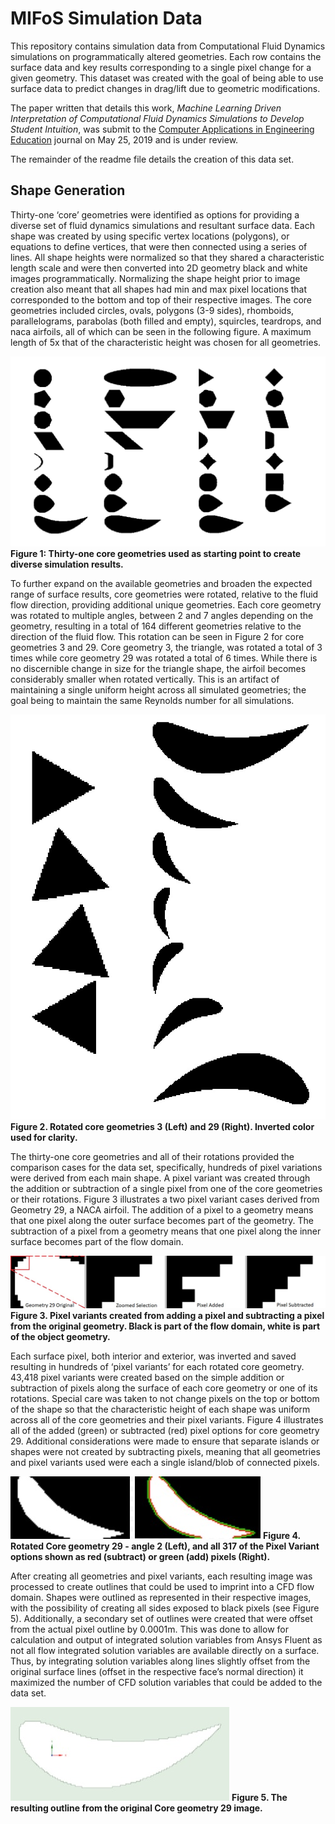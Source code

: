 # MIFoS Simulation Data
This repository contains simulation data from Computational Fluid Dynamics simulations on programmatically altered geometries. Each row contains the surface data and key results corresponding to a single pixel change for a given geometry.  This dataset was created with the goal of being able to use surface data to predict changes in drag/lift due to geometric modifications.

The paper written that details this work, *Machine Learning Driven Interpretation of Computational Fluid Dynamics Simulations to Develop Student Intuition*, was submit to the [Computer Applications in Engineering Education](https://onlinelibrary.wiley.com/journal/10990542) journal on May 25, 2019 and is under review. 

The remainder of the readme file details the creation of this data set.

## Shape Generation
Thirty-one ‘core’ geometries were identified as options for providing a diverse set of fluid dynamics simulations and resultant surface data.  Each shape was created by using specific vertex locations (polygons), or equations to define vertices, that were then connected using a series of lines.  All shape heights were normalized so that they shared a characteristic length scale and were then converted into 2D geometry black and white images programmatically. Normalizing the shape height prior to image creation also meant that all shapes had min and max pixel locations that corresponded to the bottom and top of their respective images.  The core geometries included circles, ovals, polygons (3-9 sides), rhomboids, parallelograms, parabolas (both filled and empty), squircles, teardrops, and naca airfoils, all of which can be seen in the following figure.  A maximum length of 5x that of the characteristic height was chosen for all geometries.

![Thirty-one core geometries](/images/Figure-A-1.jpg)
**Figure 1: Thirty-one core geometries used as starting point to create diverse simulation results.**

To further expand on the available geometries and broaden the expected range of surface results, core geometries were rotated, relative to the fluid flow direction, providing additional unique geometries. Each core geometry was rotated to multiple angles, between 2 and 7 angles depending on the geometry, resulting in a total of 164 different geometries relative to the direction of the fluid flow. This rotation can be seen in Figure 2 for core geometries 3 and 29.  Core geometry 3, the triangle, was rotated a total of 3 times while core geometry 29 was rotated a total of 6 times.  While there is no discernible change in size for the triangle shape, the airfoil becomes considerably smaller when rotated vertically.  This is an artifact of maintaining a single uniform height across all simulated geometries; the goal being to maintain the same Reynolds number for all simulations.  

![Rotated core geometries](/images/Figure-A-2.jpg)
**Figure 2. Rotated core geometries 3 (Left) and 29 (Right). Inverted color used for clarity.**

The thirty-one core geometries and all of their rotations provided the comparison cases for the data set, specifically, hundreds of pixel variations were derived from each main shape. A pixel variant was created through the addition or subtraction of a single pixel from one of the core geometries or their rotations.  Figure 3 illustrates a two pixel variant cases derived from Geometry 29, a NACA airfoil.  The addition of a pixel to a geometry means that one pixel along the outer surface becomes part of the geometry.  The subtraction of a pixel from a geometry means that one pixel along the inner surface becomes part of the flow domain. 

![Pixel variant creation](/images/Figure-A-3.jpg)
**Figure 3. Pixel variants created from adding a pixel and subtracting a pixel from the original geometry.  Black is part of the flow domain, white is part of the object geometry.**

Each surface pixel, both interior and exterior, was inverted and saved resulting in hundreds of ‘pixel variants’ for each rotated core geometry.  43,418 pixel variants were created based on the simple addition or subtraction of pixels along the surface of each core geometry or one of its rotations. Special care was taken to not change pixels on the top or bottom of the shape so that the characteristic height of each shape was uniform across all of the core geometries and their pixel variants.  Figure 4 illustrates all of the added (green) or subtracted (red) pixel options for core geometry 29.  Additional considerations were made to ensure that separate islands or shapes were not created by subtracting pixels, meaning that all geometries and pixel variants used were each a single island/blob of connected pixels.

![Pixel variant examples](/images/Figure-A-4.jpg)
**Figure 4. Rotated Core geometry 29 - angle 2 (Left), and all 317 of the Pixel Variant options shown as red (subtract) or green (add) pixels (Right).**

After creating all geometries and pixel variants, each resulting image was processed to create outlines that could be used to imprint into a CFD flow domain.  Shapes were outlined as represented in their respective images, with the possibility of creating all sides exposed to black pixels (see Figure 5).  Additionally, a secondary set of outlines were created that were offset from the actual pixel outline by 0.0001m.  This was done to allow for calculation and output of integrated solution variables from Ansys Fluent as not all flow integrated solution variables are available directly on a surface. Thus, by integrating solution variables along lines slightly offset from the original surface lines (offset in the respective face’s normal direction) it maximized the number of CFD solution variables that could be added to the data set.

![Pixel variant examples](/images/Figure-A-5.jpg)
**Figure 5. The resulting outline from the original Core geometry 29 image.**


